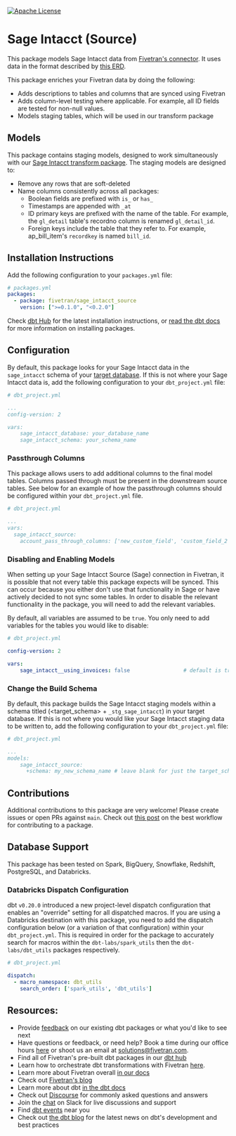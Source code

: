 [![Apache License](https://img.shields.io/badge/License-Apache%202.0-blue.svg)](https://opensource.org/licenses/Apache-2.0)
# Sage Intacct (Source) 

This package models Sage Intacct data from [Fivetran's connector](https://fivetran.com/docs/applications/sage-intacct). It uses data in the format described by [this ERD](https://fivetran.com/docs/applications/sage-intacct/#schemainformation).

This package enriches your Fivetran data by doing the following:
- Adds descriptions to tables and columns that are synced using Fivetran
- Adds column-level testing where applicable. For example, all ID fields are tested for non-null values.
- Models staging tables, which will be used in our transform package

## Models
This package contains staging models, designed to work simultaneously with our [Sage Intacct transform package](https://github.com/fivetran/dbt_sage_intacct).  The staging models are designed to:
- Remove any rows that are soft-deleted
- Name columns consistently across all packages:
    - Boolean fields are prefixed with `is_` or `has_`
    - Timestamps are appended with `_at`
    - ID primary keys are prefixed with the name of the table. For example, the `gl_detail` table's recordno column is renamed `gl_detail_id`.
    - Foreign keys include the table that they refer to. For example, ap_bill_item's `recordkey` is named `bill_id`. 

## Installation Instructions
Add the following configuration to your `packages.yml` file:
```yml
# packages.yml
packages:
  - package: fivetran/sage_intacct_source
    version: [">=0.1.0", "<0.2.0"]
```

Check [dbt Hub](https://hub.getdbt.com/) for the latest installation instructions, or [read the dbt docs](https://docs.getdbt.com/docs/package-management) for more information on installing packages.

## Configuration
By default, this package looks for your Sage Intacct data in the `sage_intacct` schema of your [target database](https://docs.getdbt.com/docs/running-a-dbt-project/using-the-command-line-interface/configure-your-profile). If this is not where your Sage Intacct data is, add the following configuration to your `dbt_project.yml` file:

```yml
# dbt_project.yml

...
config-version: 2

vars:
    sage_intacct_database: your_database_name
    sage_intacct_schema: your_schema_name 
```
### Passthrough Columns
This package allows users to add additional columns to the final model tables. 
Columns passed through must be present in the downstream source tables. See 
below for an example of how the passthrough columns should be configured within your `dbt_project.yml` file.

```yml
# dbt_project.yml

...
vars:
  sage_intacct_source:
    account_pass_through_columns: ['new_custom_field', 'custom_field_2']
```

### Disabling and Enabling Models

When setting up your Sage Intacct Source (Sage) connection in Fivetran, it is possible that not every table this package expects will be synced. This can occur because you either don't use that functionality in Sage or have actively decided to not sync some tables. In order to disable the relevant functionality in the package, you will need to add the relevant variables.

By default, all variables are assumed to be `true`. You only need to add variables for the tables you would like to disable:

```yml
# dbt_project.yml

config-version: 2

vars:
    sage_intacct__using_invoices: false                 # default is true
```


### Change the Build Schema
By default, this package builds the Sage Intacct staging models within a schema titled (<target_schema> + `_stg_sage_intacct`) in your target database. If this is not where you would like your Sage Intacct staging data to be written to, add the following configuration to your `dbt_project.yml` file:

```yml
# dbt_project.yml

...
models:
    sage_intacct_source:
      +schema: my_new_schema_name # leave blank for just the target_schema
```

## Contributions
Additional contributions to this package are very welcome! Please create issues
or open PRs against `main`. Check out 
[this post](https://discourse.getdbt.com/t/contributing-to-a-dbt-package/657) 
on the best workflow for contributing to a package.


## Database Support

This package has been tested on Spark, BigQuery, Snowflake, Redshift, PostgreSQL, and Databricks.

### Databricks Dispatch Configuration
dbt `v0.20.0` introduced a new project-level dispatch configuration that enables an "override" setting for all dispatched macros. If you are using a Databricks destination with this package, you need to add the dispatch configuration below (or a variation of that configuration) within your `dbt_project.yml`. This is required in order for the package to accurately search for macros within the `dbt-labs/spark_utils` then the `dbt-labs/dbt_utils` packages respectively.

```yml
# dbt_project.yml

dispatch:
  - macro_namespace: dbt_utils
    search_order: ['spark_utils', 'dbt_utils']
```
## Resources:
- Provide [feedback](https://www.surveymonkey.com/r/DQ7K7WW) on our existing dbt packages or what you'd like to see next
- Have questions or feedback, or need help? Book a time during our office hours [here](https://calendly.com/fivetran-solutions-team/fivetran-solutions-team-office-hours) or shoot us an email at solutions@fivetran.com.
- Find all of Fivetran's pre-built dbt packages in our [dbt hub](https://hub.getdbt.com/fivetran/)
- Learn how to orchestrate dbt transformations with Fivetran [here](https://fivetran.com/docs/transformations/dbt).
- Learn more about Fivetran overall [in our docs](https://fivetran.com/docs)
- Check out [Fivetran's blog](https://fivetran.com/blog)
- Learn more about dbt [in the dbt docs](https://docs.getdbt.com/docs/introduction)
- Check out [Discourse](https://discourse.getdbt.com/) for commonly asked questions and answers
- Join the [chat](http://slack.getdbt.com/) on Slack for live discussions and support
- Find [dbt events](https://events.getdbt.com) near you
- Check out [the dbt blog](https://blog.getdbt.com/) for the latest news on dbt's development and best practices